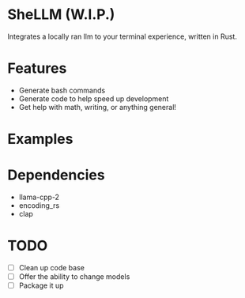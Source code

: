 # SheLLM (W.I.P.)
Integrates a locally ran llm to your terminal experience, written in Rust.

# Features
* Generate bash commands 
* Generate code to help speed up development
* Get help with math, writing, or anything general!

# Examples

# Dependencies
* llama-cpp-2
* encoding_rs
* clap

# TODO
- [ ] Clean up code base
- [ ] Offer the ability to change models
- [ ] Package it up
